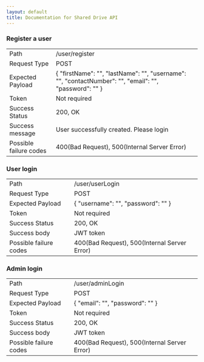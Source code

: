 ```yaml
---
layout: default
title: Documentation for Shared Drive API
---
```


<h3>Register a user</h3>
<table>
    <tr>
        <td>
            Path 
        </td>
        <td>
            /user/register
        </td>
    </tr>
    <tr>
        <td>
            Request Type 
        </td>
        <td>
            POST
        </td>
    </tr>
    <tr>
        <td>
            Expected Payload 
        </td>
        <td>
            {
                "firstName": "",
                "lastName": "",
                "username": "",
                "contactNumber": "",
                "email": "",
                "password": ""
            }
        </td>
    </tr>
    <tr>
        <td>
            Token 
        </td>
        <td>
            Not required
        </td>
    </tr>
    <tr>
        <td>
            Success Status
        </td>
        <td>
            200, OK
        </td>
    </tr>
    <tr>
        <td>
            Success message 
        </td>
        <td>
            User successfully created. Please login
        </td>
    </tr>
    <tr>
        <td>
            Possible failure codes
        </td>
        <td>
            400(Bad Request), 500(Internal Server Error)
        </td>
    </tr>
</table>

<h3>User login</h3>
<table>
    <tr>
        <td>
            Path 
        </td>
        <td>
            /user/userLogin
        </td>
    </tr>
    <tr>
        <td>
            Request Type 
        </td>
        <td>
            POST
        </td>
    </tr>
    <tr>
        <td>
            Expected Payload 
        </td>
        <td>
            {
                "username": "",
                "password": ""
            }
        </td>
    </tr>
    <tr>
        <td>
            Token 
        </td>
        <td>
            Not required
        </td>
    </tr>
    <tr>
        <td>
            Success Status
        </td>
        <td>
            200, OK
        </td>
    </tr>
    <tr>
        <td>
            Success body 
        </td>
        <td>
            JWT token
        </td>
    </tr>
    <tr>
        <td>
            Possible failure codes
        </td>
        <td>
            400(Bad Request), 500(Internal Server Error)
        </td>
    </tr>
</table>

<h3>Admin login</h3>
<table>
    <tr>
        <td>
            Path 
        </td>
        <td>
            /user/adminLogin
        </td>
    </tr>
    <tr>
        <td>
            Request Type 
        </td>
        <td>
            POST
        </td>
    </tr>
    <tr>
        <td>
            Expected Payload 
        </td>
        <td>
            {
                "email": "",
                "password": ""
            }
        </td>
    </tr>
    <tr>
        <td>
            Token 
        </td>
        <td>
            Not required
        </td>
    </tr>
    <tr>
        <td>
            Success Status
        </td>
        <td>
            200, OK
        </td>
    </tr>
    <tr>
        <td>
            Success body 
        </td>
        <td>
            JWT token
        </td>
    </tr>
    <tr>
        <td>
            Possible failure codes
        </td>
        <td>
            400(Bad Request), 500(Internal Server Error)
        </td>
    </tr>
</table>